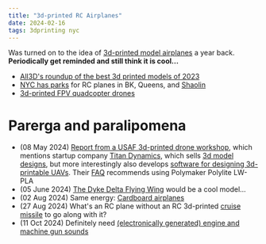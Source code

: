 ```yaml
---
title: "3d-printed RC Airplanes"
date: 2024-02-16
tags: 3dprinting nyc
---
```


Was turned on to the idea of [3d-printed model airplanes](https://blog.prusa3d.com/3dlabprint_3d-printed_airplanes_74900/) a year back.  **Periodically get reminded and still think it is cool...**

- [All3D's roundup of the best 3d printed models of 2023](https://all3dp.com/2/3d-printed-rc-plane-best-curated-models/)
- [NYC has parks](https://www.nycgovparks.org/facilities/modelaircraftfields) for RC planes in BK, Queens, and [Shaolin](https://www.urbandictionary.com/define.php?term=Shaolin)
- [3d-printed FPV quadcopter drones](https://all3dp.com/2/best-3d-printed-fpv-drone/)

# Parerga and paralipomena

- (08 May 2024) [Report from a USAF 3d-printed drone workshop](https://interestingengineering.com/military/usaf-deploys-3d-printed-drones), which mentions startup company [Titan Dynamics](https://www.titandynamics.org/3dhangar), which sells [3d model designs](https://www.titandynamics.org/3dhangar), but more interestingly also develops [software for designing 3d-printable UAVs](https://www.titandynamics.org/software). Their [FAQ](https://www.titandynamics.org/3d-faq) recommends using Polymaker Polylite LW-PLA
- (05 June 2024) [The Dyke Delta Flying Wing](https://hackaday.com/2024/06/04/the-dyke-delta-a-diy-flying-wing-fits-four/) would be a cool model...
- (02 Aug 2024) Same energy:  [Cardboard airplanes](https://hackaday.com/2024/08/01/cardboard-r-c-plane-actually-flies/)
- (27 Aug 2024) What's an RC plane without an RC 3d-printed [cruise missile](https://youtu.be/fyHrbM_c0rw) to go along with it?
- (11 Oct 2024) Definitely need [(electronically generated) engine and machine gun sounds](https://hackaday.io/project/198182-rc-plane-sound-machine)

